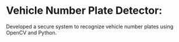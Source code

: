  # Vehicle Number Plate Detector:
 Developed a secure system to recognize vehicle number plates using OpenCV and Python.
